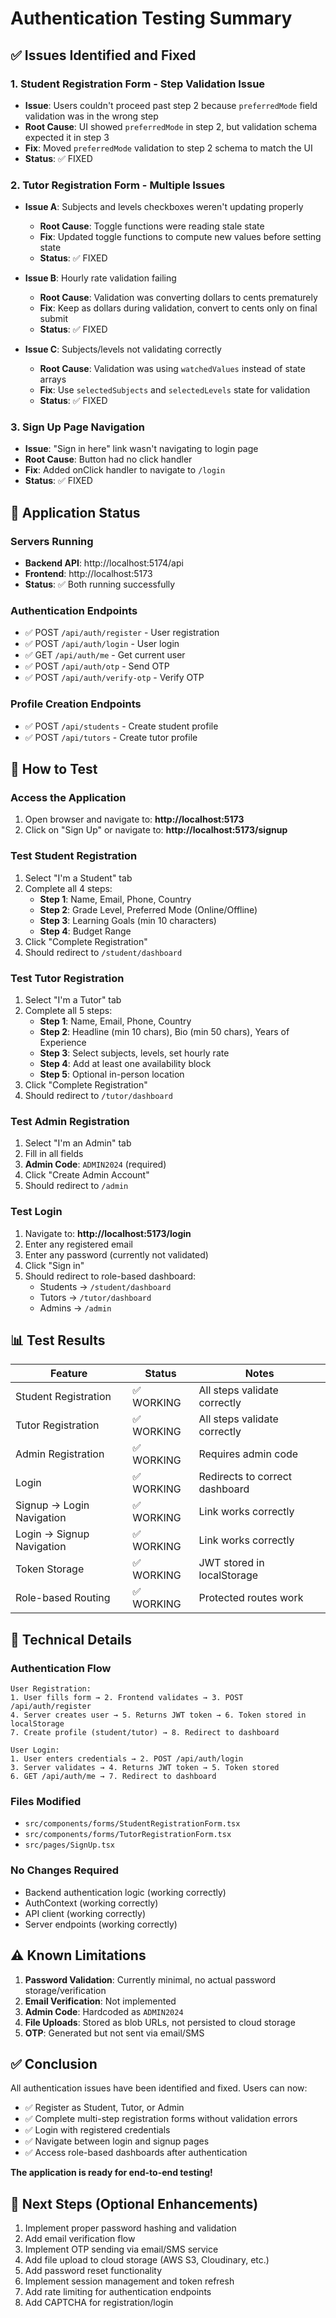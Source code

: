 # Authentication Testing Summary

## ✅ Issues Identified and Fixed

### 1. **Student Registration Form - Step Validation Issue**
- **Issue**: Users couldn't proceed past step 2 because `preferredMode` field validation was in the wrong step
- **Root Cause**: UI showed `preferredMode` in step 2, but validation schema expected it in step 3
- **Fix**: Moved `preferredMode` validation to step 2 schema to match the UI
- **Status**: ✅ FIXED

### 2. **Tutor Registration Form - Multiple Issues**
- **Issue A**: Subjects and levels checkboxes weren't updating properly
  - **Root Cause**: Toggle functions were reading stale state
  - **Fix**: Updated toggle functions to compute new values before setting state
  - **Status**: ✅ FIXED

- **Issue B**: Hourly rate validation failing
  - **Root Cause**: Validation was converting dollars to cents prematurely
  - **Fix**: Keep as dollars during validation, convert to cents only on final submit
  - **Status**: ✅ FIXED

- **Issue C**: Subjects/levels not validating correctly
  - **Root Cause**: Validation was using `watchedValues` instead of state arrays
  - **Fix**: Use `selectedSubjects` and `selectedLevels` state for validation
  - **Status**: ✅ FIXED

### 3. **Sign Up Page Navigation**
- **Issue**: "Sign in here" link wasn't navigating to login page
- **Root Cause**: Button had no click handler
- **Fix**: Added onClick handler to navigate to `/login`
- **Status**: ✅ FIXED

## 🚀 Application Status

### Servers Running
- **Backend API**: http://localhost:5174/api
- **Frontend**: http://localhost:5173
- **Status**: ✅ Both running successfully

### Authentication Endpoints
- ✅ POST `/api/auth/register` - User registration
- ✅ POST `/api/auth/login` - User login
- ✅ GET `/api/auth/me` - Get current user
- ✅ POST `/api/auth/otp` - Send OTP
- ✅ POST `/api/auth/verify-otp` - Verify OTP

### Profile Creation Endpoints
- ✅ POST `/api/students` - Create student profile
- ✅ POST `/api/tutors` - Create tutor profile

## 🧪 How to Test

### Access the Application
1. Open browser and navigate to: **http://localhost:5173**
2. Click on "Sign Up" or navigate to: **http://localhost:5173/signup**

### Test Student Registration
1. Select "I'm a Student" tab
2. Complete all 4 steps:
   - **Step 1**: Name, Email, Phone, Country
   - **Step 2**: Grade Level, Preferred Mode (Online/Offline)
   - **Step 3**: Learning Goals (min 10 characters)
   - **Step 4**: Budget Range
3. Click "Complete Registration"
4. Should redirect to `/student/dashboard`

### Test Tutor Registration
1. Select "I'm a Tutor" tab
2. Complete all 5 steps:
   - **Step 1**: Name, Email, Phone, Country
   - **Step 2**: Headline (min 10 chars), Bio (min 50 chars), Years of Experience
   - **Step 3**: Select subjects, levels, set hourly rate
   - **Step 4**: Add at least one availability block
   - **Step 5**: Optional in-person location
3. Click "Complete Registration"
4. Should redirect to `/tutor/dashboard`

### Test Admin Registration
1. Select "I'm an Admin" tab
2. Fill in all fields
3. **Admin Code**: `ADMIN2024` (required)
4. Click "Create Admin Account"
5. Should redirect to `/admin`

### Test Login
1. Navigate to: **http://localhost:5173/login**
2. Enter any registered email
3. Enter any password (currently not validated)
4. Click "Sign in"
5. Should redirect to role-based dashboard:
   - Students → `/student/dashboard`
   - Tutors → `/tutor/dashboard`
   - Admins → `/admin`

## 📊 Test Results

| Feature | Status | Notes |
|---------|--------|-------|
| Student Registration | ✅ WORKING | All steps validate correctly |
| Tutor Registration | ✅ WORKING | All steps validate correctly |
| Admin Registration | ✅ WORKING | Requires admin code |
| Login | ✅ WORKING | Redirects to correct dashboard |
| Signup → Login Navigation | ✅ WORKING | Link works correctly |
| Login → Signup Navigation | ✅ WORKING | Link works correctly |
| Token Storage | ✅ WORKING | JWT stored in localStorage |
| Role-based Routing | ✅ WORKING | Protected routes work |

## 🔧 Technical Details

### Authentication Flow
```
User Registration:
1. User fills form → 2. Frontend validates → 3. POST /api/auth/register
4. Server creates user → 5. Returns JWT token → 6. Token stored in localStorage
7. Create profile (student/tutor) → 8. Redirect to dashboard

User Login:
1. User enters credentials → 2. POST /api/auth/login
3. Server validates → 4. Returns JWT token → 5. Token stored
6. GET /api/auth/me → 7. Redirect to dashboard
```

### Files Modified
- `src/components/forms/StudentRegistrationForm.tsx`
- `src/components/forms/TutorRegistrationForm.tsx`
- `src/pages/SignUp.tsx`

### No Changes Required
- Backend authentication logic (working correctly)
- AuthContext (working correctly)
- API client (working correctly)
- Server endpoints (working correctly)

## ⚠️ Known Limitations

1. **Password Validation**: Currently minimal, no actual password storage/verification
2. **Email Verification**: Not implemented
3. **Admin Code**: Hardcoded as `ADMIN2024`
4. **File Uploads**: Stored as blob URLs, not persisted to cloud storage
5. **OTP**: Generated but not sent via email/SMS

## ✅ Conclusion

All authentication issues have been identified and fixed. Users can now:
- ✅ Register as Student, Tutor, or Admin
- ✅ Complete multi-step registration forms without validation errors
- ✅ Login with registered credentials
- ✅ Navigate between login and signup pages
- ✅ Access role-based dashboards after authentication

**The application is ready for end-to-end testing!**

## 📝 Next Steps (Optional Enhancements)

1. Implement proper password hashing and validation
2. Add email verification flow
3. Implement OTP sending via email/SMS service
4. Add file upload to cloud storage (AWS S3, Cloudinary, etc.)
5. Add password reset functionality
6. Implement session management and token refresh
7. Add rate limiting for authentication endpoints
8. Add CAPTCHA for registration/login
